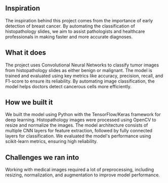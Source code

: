 ## Inspiration
The inspiration behind this project comes from the importance of early detection of breast cancer.  By automating the classification of histopathology slides, we aim to assist pathologists and healthcare professionals in making faster and more accurate diagnoses.
## What it does
The project uses Convolutional Neural Networks to classify tumor images from histopathology slides as either benign or malignant. The model is trained and evaluated using key metrics like accuracy, precision, recall, and F1-score to ensure its reliability. By automating image classification, the model helps doctors detect cancerous cells more efficiently.
## How we built it
We built the model using Python with the TensorFlow/Keras framework for deep learning. Histopathology images were processed using OpenCV to resize and normalize the images. The model architecture consists of multiple CNN layers for feature extraction, followed by fully connected layers for classification. We evaluated the model's performance using scikit-learn metrics, ensuring high reliability.
## Challenges we ran into
Working with medical images required a lot of preprocessing, including resizing, normalization, and augmentation to improve model performance.
